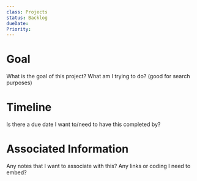 ```yaml
---
class: Projects
status: Backlog
dueDate: 
Priority:
---
```

# Goal
What is the goal of this project? What am I trying to do? (good for search purposes)

# Timeline
Is there a due date I want to/need to have this completed by?

# Associated Information
Any notes that I want to associate with this? Any links or coding I need to embed?